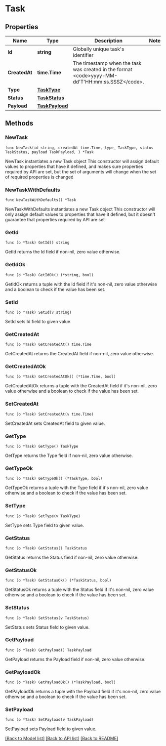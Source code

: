 # Task

## Properties

Name | Type | Description | Notes
------------ | ------------- | ------------- | -------------
**Id** | **string** | Globally unique task&#39;s identifier | 
**CreatedAt** | **time.Time** | The timestamp when the task was created in the format &lt;code&gt;yyyy-MM-dd&#39;T&#39;HH:mm:ss.SSSZ&lt;/code&gt;. | 
**Type** | [**TaskType**](TaskType.md) |  | 
**Status** | [**TaskStatus**](TaskStatus.md) |  | 
**Payload** | [**TaskPayload**](TaskPayload.md) |  | 

## Methods

### NewTask

`func NewTask(id string, createdAt time.Time, type_ TaskType, status TaskStatus, payload TaskPayload, ) *Task`

NewTask instantiates a new Task object
This constructor will assign default values to properties that have it defined,
and makes sure properties required by API are set, but the set of arguments
will change when the set of required properties is changed

### NewTaskWithDefaults

`func NewTaskWithDefaults() *Task`

NewTaskWithDefaults instantiates a new Task object
This constructor will only assign default values to properties that have it defined,
but it doesn't guarantee that properties required by API are set

### GetId

`func (o *Task) GetId() string`

GetId returns the Id field if non-nil, zero value otherwise.

### GetIdOk

`func (o *Task) GetIdOk() (*string, bool)`

GetIdOk returns a tuple with the Id field if it's non-nil, zero value otherwise
and a boolean to check if the value has been set.

### SetId

`func (o *Task) SetId(v string)`

SetId sets Id field to given value.


### GetCreatedAt

`func (o *Task) GetCreatedAt() time.Time`

GetCreatedAt returns the CreatedAt field if non-nil, zero value otherwise.

### GetCreatedAtOk

`func (o *Task) GetCreatedAtOk() (*time.Time, bool)`

GetCreatedAtOk returns a tuple with the CreatedAt field if it's non-nil, zero value otherwise
and a boolean to check if the value has been set.

### SetCreatedAt

`func (o *Task) SetCreatedAt(v time.Time)`

SetCreatedAt sets CreatedAt field to given value.


### GetType

`func (o *Task) GetType() TaskType`

GetType returns the Type field if non-nil, zero value otherwise.

### GetTypeOk

`func (o *Task) GetTypeOk() (*TaskType, bool)`

GetTypeOk returns a tuple with the Type field if it's non-nil, zero value otherwise
and a boolean to check if the value has been set.

### SetType

`func (o *Task) SetType(v TaskType)`

SetType sets Type field to given value.


### GetStatus

`func (o *Task) GetStatus() TaskStatus`

GetStatus returns the Status field if non-nil, zero value otherwise.

### GetStatusOk

`func (o *Task) GetStatusOk() (*TaskStatus, bool)`

GetStatusOk returns a tuple with the Status field if it's non-nil, zero value otherwise
and a boolean to check if the value has been set.

### SetStatus

`func (o *Task) SetStatus(v TaskStatus)`

SetStatus sets Status field to given value.


### GetPayload

`func (o *Task) GetPayload() TaskPayload`

GetPayload returns the Payload field if non-nil, zero value otherwise.

### GetPayloadOk

`func (o *Task) GetPayloadOk() (*TaskPayload, bool)`

GetPayloadOk returns a tuple with the Payload field if it's non-nil, zero value otherwise
and a boolean to check if the value has been set.

### SetPayload

`func (o *Task) SetPayload(v TaskPayload)`

SetPayload sets Payload field to given value.



[[Back to Model list]](../README.md#documentation-for-models) [[Back to API list]](../README.md#documentation-for-api-endpoints) [[Back to README]](../README.md)


